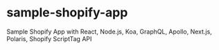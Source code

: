 ﻿# sample-shopify-app

Sample Shopify App with React, Node.js, Koa, GraphQL, Apollo, Next.js, Polaris, Shopify ScriptTag API
